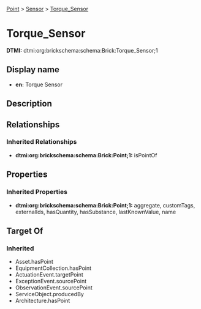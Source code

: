 [Point](../../Point.md) > [Sensor](../Sensor.md) > [Torque_Sensor](.)
# Torque_Sensor
**DTMI:** dtmi:org:brickschema:schema:Brick:Torque_Sensor;1
## Display name
- **en:** Torque Sensor
## Description
## Relationships
### Inherited Relationships
* **dtmi:org:brickschema:schema:Brick:Point;1:** isPointOf
## Properties
### Inherited Properties
* **dtmi:org:brickschema:schema:Brick:Point;1:** aggregate, customTags, externalIds, hasQuantity, hasSubstance, lastKnownValue, name
## Target Of
### Inherited
* Asset.hasPoint
* EquipmentCollection.hasPoint
* ActuationEvent.targetPoint
* ExceptionEvent.sourcePoint
* ObservationEvent.sourcePoint
* ServiceObject.producedBy
* Architecture.hasPoint
